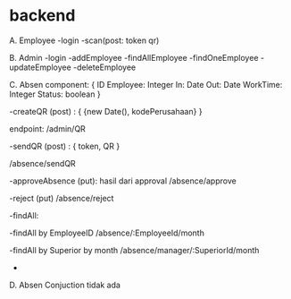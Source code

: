 # backend

A. Employee
-login
-scan(post: token qr)

B. Admin
-login
-addEmployee
-findAllEmployee
-findOneEmployee
-updateEmployee
-deleteEmployee

C. Absen
component: {
    ID Employee: Integer
    In: Date
    Out: Date
    WorkTime: Integer
    Status: boolean
}

-createQR (post) : {
    {new Date(), kodePerusahaan}
}

endpoint: /admin/QR

-sendQR (post) : {
    token, QR
}

/absence/sendQR

-approveAbsence (put): hasil dari approval
/absence/approve

-reject (put)
/absence/reject 

-findAll:

-findAll by EmployeeID
/absence/:EmployeeId/month


-findAll by Superior by month
/absence/manager/:SuperiorId/month

-

D. Absen Conjuction tidak ada